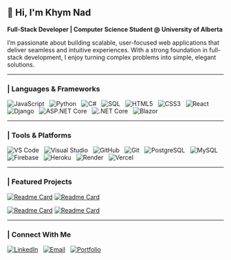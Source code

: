 ## 👋 Hi, I'm Khym Nad  

**Full-Stack Developer | Computer Science Student @ University of Alberta**  

I’m passionate about building scalable, user-focused web applications that deliver seamless and intuitive experiences. With a strong foundation in full-stack development, I enjoy turning complex problems into simple, elegant solutions.   

---

### | Languages & Frameworks  

![JavaScript](https://img.shields.io/badge/JavaScript-F7DF1E.svg?style=for-the-badge&logo=javascript&logoColor=black) &nbsp;
![Python](https://img.shields.io/badge/Python-3776AB.svg?style=for-the-badge&logo=python&logoColor=white) &nbsp;
![C#](https://img.shields.io/badge/C%23-239120.svg?style=for-the-badge&logo=c-sharp&logoColor=white) &nbsp;
![SQL](https://img.shields.io/badge/SQL-336791.svg?style=for-the-badge&logo=postgresql&logoColor=white) &nbsp;
![HTML5](https://img.shields.io/badge/HTML5-E34F26.svg?style=for-the-badge&logo=html5&logoColor=white) &nbsp;
![CSS3](https://img.shields.io/badge/CSS3-1572B6.svg?style=for-the-badge&logo=css3&logoColor=white) &nbsp;
![React](https://img.shields.io/badge/React-61DAFB.svg?style=for-the-badge&logo=react&logoColor=black) &nbsp;
![Django](https://img.shields.io/badge/Django-092E20.svg?style=for-the-badge&logo=django&logoColor=white) &nbsp;
![ASP.NET Core](https://img.shields.io/badge/ASP.NET_Core-512BD4.svg?style=for-the-badge&logo=dotnet&logoColor=white) &nbsp;
![.NET Core](https://img.shields.io/badge/.NET_Core-512BD4.svg?style=for-the-badge&logo=dotnet&logoColor=white) &nbsp;
![Blazor](https://img.shields.io/badge/Blazor-5C2D91.svg?style=for-the-badge&logo=blazor&logoColor=white)  

---

### | Tools & Platforms  

![VS Code](https://img.shields.io/badge/VS_Code-007ACC.svg?style=for-the-badge&logo=visual-studio-code&logoColor=white) &nbsp;
![Visual Studio](https://img.shields.io/badge/Visual_Studio-5C2D91.svg?style=for-the-badge&logo=visual-studio&logoColor=white) &nbsp;
![GitHub](https://img.shields.io/badge/GitHub-181717.svg?style=for-the-badge&logo=github&logoColor=white) &nbsp;
![Git](https://img.shields.io/badge/Git-F05032.svg?style=for-the-badge&logo=git&logoColor=white) &nbsp;
![PostgreSQL](https://img.shields.io/badge/PostgreSQL-336791.svg?style=for-the-badge&logo=postgresql&logoColor=white) &nbsp;
![MySQL](https://img.shields.io/badge/MySQL-4479A1.svg?style=for-the-badge&logo=mysql&logoColor=white) &nbsp;
![Firebase](https://img.shields.io/badge/Firebase-FFCA28.svg?style=for-the-badge&logo=firebase&logoColor=black) &nbsp;
![Heroku](https://img.shields.io/badge/Heroku-430098.svg?style=for-the-badge&logo=heroku&logoColor=white) &nbsp;
![Render](https://img.shields.io/badge/Render-46E3B7.svg?style=for-the-badge&logo=render&logoColor=black) &nbsp;
![Vercel](https://img.shields.io/badge/Vercel-000000.svg?style=for-the-badge&logo=vercel&logoColor=white)  

---

### | Featured Projects  

[![Readme Card](https://github-readme-stats.vercel.app/api/pin/?username=KhymNad&repo=CABOA&bg_color=1F1F1F&title_color=00ae4d&text_color=ffffff&icon_color=FFD700&width=180)](https://github.com/KhymNad/CABOA)
[![Readme Card](https://github-readme-stats.vercel.app/api/pin/?username=KhymNad&repo=resume-matcher-api&bg_color=1F1F1F&title_color=2563eb&text_color=ffffff&icon_color=FFD700&width=180)](https://github.com/KhymNad/resume-matcher-api)

[![Readme Card](https://github-readme-stats.vercel.app/api/pin/?username=KhymNad&repo=portfolio-react&bg_color=1F1F1F&title_color=ff4d4d&text_color=ffffff&icon_color=FFD700&width=180)](https://github.com/KhymNad/portfolio-react)
[![Readme Card](https://github-readme-stats.vercel.app/api/pin/?username=KhymNad&repo=resume-matcher-client&bg_color=1F1F1F&title_color=2563eb&text_color=ffffff&icon_color=FFD700&width=180)](https://github.com/KhymNad/resume-matcher-client)

---

### | Connect With Me  

[![LinkedIn](https://img.shields.io/badge/LinkedIn-0A66C2?style=for-the-badge&logo=linkedin&logoColor=white)](https://www.linkedin.com/in/khymnad/) &nbsp;
[![Email](https://img.shields.io/badge/Email-EA4335?style=for-the-badge&logo=gmail&logoColor=white)](mailto:khymnad@gmail.com) &nbsp;
[![Portfolio](https://img.shields.io/badge/Portfolio-000000?style=for-the-badge&logo=google-chrome&logoColor=white)](https://khymnad.com)


